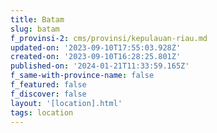 ```yaml
---
title: Batam
slug: batam
f_provinsi-2: cms/provinsi/kepulauan-riau.md
updated-on: '2023-09-10T17:55:03.928Z'
created-on: '2023-09-10T16:28:25.801Z'
published-on: '2024-01-21T11:33:59.165Z'
f_same-with-province-name: false
f_featured: false
f_discover: false
layout: '[location].html'
tags: location
---
```



